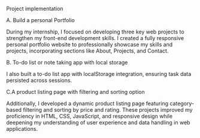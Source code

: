 Project implementation 


A. Build a personal Portfolio

During my internship, I focused on developing three key web projects to strengthen my front-end development skills. I created a fully responsive personal portfolio website to professionally showcase my skills and projects, incorporating sections like About, Projects, and Contact.

B. To-do list or note taking app with local storage

I also built a to-do list app with localStorage integration, ensuring task data persisted across sessions. 


C.A product listing page with filtering and sorting option


Additionally, I developed a dynamic product listing page featuring category-based filtering and sorting by price and rating. These projects improved my proficiency in HTML, CSS, JavaScript, and responsive design while deepening my understanding of user experience and data handling in web applications.



